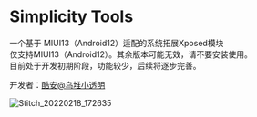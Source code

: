 # Simplicity Tools
一个基于 MIUI13（Android12）适配的系统拓展Xposed模块  
仅支持MIUI13（Android12）。其余版本可能无效，请不要安装使用。  
目前处于开发初期阶段，功能较少，后续将逐步完善。  

开发者：[酷安@乌堆小透明](http://www.coolapk.com/u/883441)

![Stitch_20220218_172635](https://user-images.githubusercontent.com/32336368/154655285-f48817b1-6543-4450-ae7c-8006f3f98e22.jpg)

